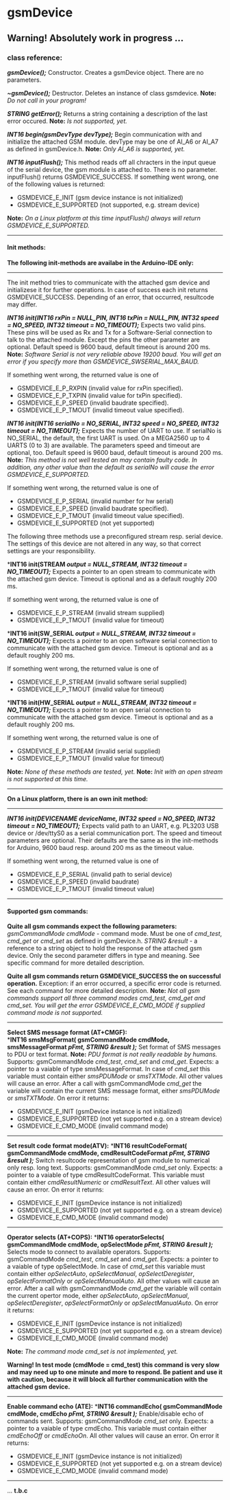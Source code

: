 # gsmDevice

## Warning! Absolutely work in progress ...

### **class reference:**

***gsmDevice();***
Constructor. Creates a gsmDevice object. There are no parameters.

***~gsmDevice();***
Destructor. Deletes an instance of class gsmdevice. 
**Note:** *Do not call in your program!*

***STRING getError();***
Returns a string containing a description of the last error occured.
**Note:** *Is not supported, yet.*

***INT16 begin(gsmDevType devType);***
Begin communication with and initialize the attached GSM module.
devType may be one of AI_A6 or AI_A7 as defined in gsmDevice.h.
**Note:** *Only AI_A6 is supported, yet.*

***INT16 inputFlush();***
This method reads off all chracters in the input queue of the serial device, the gsm module is attached to.
There is no parameter.
inputFlush() returns GSMDEVICE_SUCCESS. If something went wrong, one of the following values is returned:

 - GSMDEVICE_E_INIT (gsm device instance is not initialized)
 - GSMDEVICE_E_SUPPORTED (not supported, e.g. stream device)

**Note:** *On a Linux platform at this time inputFlush() always will return GSMDEVICE_E_SUPPORTED.*

----------
#### **Init methods:**

**The following init-methods are availabe in the Arduino-IDE only:**

----------
The init method tries to communicate with the attached gsm device and initializese it for further operations.
In case of success each init returns GSMDEVICE_SUCCESS. 
Depending of an error, that occurred, resultcode may differ. 

***INT16 init(INT16 rxPin = NULL_PIN, INT16 txPin = NULL_PIN, INT32 speed = NO_SPEED, INT32 timeout = NO_TIMEOUT);***
Expects two valid pins. These pins will be used as Rx and Tx for a Software-Serial connection to talk to the attached module.
Except the pins the other parameter are optional. Default speed is 9600 baud, default timeout is around 200 ms.
**Note:** *Software Serial is not very reliable above 19200 baud. You will get an error if you specify more than GSMDEVICE_SWSERIAL_MAX_BAUD.*

If something went wrong, the returned value is one of

 - GSMDEVICE_E_P_RXPIN  (invalid value for rxPin specified).
 - GSMDEVICE_E_P_TXPIN  (invalid value for txPin specified).
 - GSMDEVICE_E_P_SPEED  (invalid baudrate specified).
 - GSMDEVICE_E_P_TMOUT  (invalid timeout value specified).

***INT16 init(INT16 serialNo = NO_SERIAL, INT32 speed = NO_SPEED, INT32 timeout = NO_TIMEOUT);***
Expects the number of UART to use. If serialNo is NO_SERIAL, the default, the first UART is used. On a MEGA2560 up to 4 UARTS (0 to 3) are available. 
The parameters speed and timeout are optional, too. Default speed is 9600 baud, default timeout is around 200 ms.
**Note:** *This method is not well tested an may contain faulty code. In addition, any other value than the default as serialNo will cause the error GSMDEVICE_E_SUPPORTED.*

If something went wrong, the returned value is one of

 - GSMDEVICE_E_P_SERIAL (invalid  number for hw serial)
 - GSMDEVICE_E_P_SPEED  (invalid baudrate specified).
 - GSMDEVICE_E_P_TMOUT  (invalid timeout value specified).
 - GSMDEVICE_E_SUPPORTED (not yet supported)

The following three methods use a preconfigured stream resp. serial device. The settings of this device are not altered in any way, so that correct settings are your responsibility.

***INT16 init(STREAM *output = NULL_STREAM, INT32 timeout = NO_TIMEOUT);***
Expects a pointer to an open stream to communicate with the attached gsm device. Timeout is optional and as a default roughly 200 ms.

If something went wrong, the returned value is one of

 - GSMDEVICE_E_P_STREAM (invalid stream supplied)
 - GSMDEVICE_E_P_TMOUT  (invalid value for timeout)

***INT16 init(SW_SERIAL *output = NULL_STREAM, INT32 timeout = NO_TIMEOUT);***
Expects a pointer to an open software serial connection to communicate with the attached gsm device. Timeout is optional and as a default roughly 200 ms.

If something went wrong, the returned value is one of

 - GSMDEVICE_E_P_STREAM (invalid software serial supplied)
 - GSMDEVICE_E_P_TMOUT  (invalid value for timeout)

***INT16 init(HW_SERIAL *output = NULL_STREAM, INT32 timeout = NO_TIMEOUT);***
Expects a pointer to an open serial connection to communicate with the attached gsm device. Timeout is optional and as a default roughly 200 ms.

If something went wrong, the returned value is one of

 - GSMDEVICE_E_P_STREAM (invalid serial supplied)
 - GSMDEVICE_E_P_TMOUT  (invalid value for timeout)

**Note:** *None of these methods are tested, yet.*
**Note:** *Init with an open stream is not supported at this time.*


----------


**On a Linux platform, there is an own init method:**

----------


***INT16 init(DEVICENAME deviceName, INT32 speed = NO_SPEED, INT32 timeout = NO_TIMEOUT);***
Expects valid path to an UART, e.g. PL3203 USB device or /dev/ttyS0 as a serial communication port.
The speed and timeout parameters are optional. Their defaults are the same as in the init-methods for Arduino, 9600 baud resp. around 200 ms as the timeout value.

If something went wrong, the returned value is one of

 - GSMDEVICE_E_P_SERIAL (invalid path to serial device)
 - GSMDEVICE_E_P_SPEED  (invalid baudrate)
 - GSMDEVICE_E_P_TMOUT  (invalid timeout value)

----------


#### **Supported gsm commands:**

**Quite all gsm commands expect the following parameters:**
*gsmCommandMode cmdMode* - command mode. Must be one of *cmd_test*, *cmd_get* or *cmd_set* as defined in gsmDevice.h.
*STRING &result* - a reference to a string object to hold the response of the attached gsm device.
Only the second parameter differs in type and meaning. See specific command for more detailed description.

**Quite all gsm commands return GSMDEVICE_SUCCESS the on successful operation.**
Exception: if an error occurred, a specific error code is returned. See each command for more detailed description.
**Note:** *Not all gsm commands support all three command modes cmd_test, cmd_get and cmd_set. You will get the error GSMDEVICE_E_CMD_MODE if supplied command mode is not supported.*

----------

**Select SMS message format (AT+CMGF):**    
***INT16 smsMsgFormat( gsmCommandMode cmdMode, smsMessageFormat *pFmt, STRING &result );***
Set format of SMS messages to PDU or text format.
**Note:** *PDU format is not really readable by humans.*
Supports: gsmCommandMode *cmd_test*, *cmd_set* and *cmd_get*.
Expects: a pointer to a vaiable of type smsMessageFormat. In case of *cmd_set* this variable must contain either *smsPDUMode* or *smsTXTMode*. All other values will cause an error. After a call with gsmCommandMode *cmd_get* the variable will contain the current SMS message format, either *smsPDUMode* or *smsTXTMode*.
On error it returns:

 - GSMDEVICE_E_INIT (gsmDevice instance is not initialized)
 - GSMDEVICE_E_SUPPORTED (not yet supported e.g. on a stream device)
 - GSMDEVICE_E_CMD_MODE  (invalid command mode)

----------

**Set result code format mode(ATV):**
***INT16 resultCodeFormat( gsmCommandMode cmdMode, cmdResultCodeFormat *pFmt, STRING &result );***
Switch resultcode representation of gsm module to numerical only resp. long text.
Supports: gsmCommandMode *cmd_set* only.
Expects: a pointer to a vaiable of type cmdResultCodeFormat. This variable must contain either *cmdResultNumeric* or *cmdResultText*. All other values will cause an error.
On error it returns:

 - GSMDEVICE_E_INIT (gsmDevice instance is not initialized)
 - GSMDEVICE_E_SUPPORTED (not yet supported e.g. on a stream device)
 - GSMDEVICE_E_CMD_MODE  (invalid command mode)

----------

**Operator selects (AT+COPS):**
***INT16 operatorSelects( gsmCommandMode cmdMode, opSelectMode *pFmt, STRING &result );***
Selects mode to connect to available operators.
Supports: gsmCommandMode *cmd_test*, *cmd_set* and *cmd_get*.
Expects: a pointer to a vaiable of type opSelectMode. In case of *cmd_set* this variable must contain either *opSelectAuto*, *opSelectManual*, *opSelectDeregister*, *opSelectFormatOnly* or *opSelectManualAuto*. All other values will cause an error. After a call with gsmCommandMode *cmd_get* the variable will contain the current opertor mode, either *opSelectAuto*, *opSelectManual*, *opSelectDeregister*, *opSelectFormatOnly* or *opSelectManualAuto*.
On error it returns:

 - GSMDEVICE_E_INIT (gsmDevice instance is not initialized)
 - GSMDEVICE_E_SUPPORTED (not yet supported e.g. on a stream device)
 - GSMDEVICE_E_CMD_MODE  (invalid command mode)

**Note:** *The command mode cmd_set is not implemented, yet.*

**Warning! In test mode (cmdMode = cmd_test) this command is very slow and may need up to one minute and more to respond. Be patient and use it with caution, because it will block all further communication with the attached gsm device.**


----------

**Enable command echo (ATE):**
***INT16 commandEcho( gsmCommandMode cmdMode, cmdEcho *pFmt, STRING &result );***
Enable/disable echo of commands sent.
Supports: gsmCommandMode *cmd_set* only.
Expects: a pointer to a vaiable of type cmdEcho. This variable must contain either *cmdEchoOff* or *cmdEchoOn*. All other values will cause an error.
On error it returns:

 - GSMDEVICE_E_INIT (gsmDevice instance is not initialized)
 - GSMDEVICE_E_SUPPORTED (not yet supported e.g. on a stream device)
 - GSMDEVICE_E_CMD_MODE  (invalid command mode)

----------

... **t.b.c**